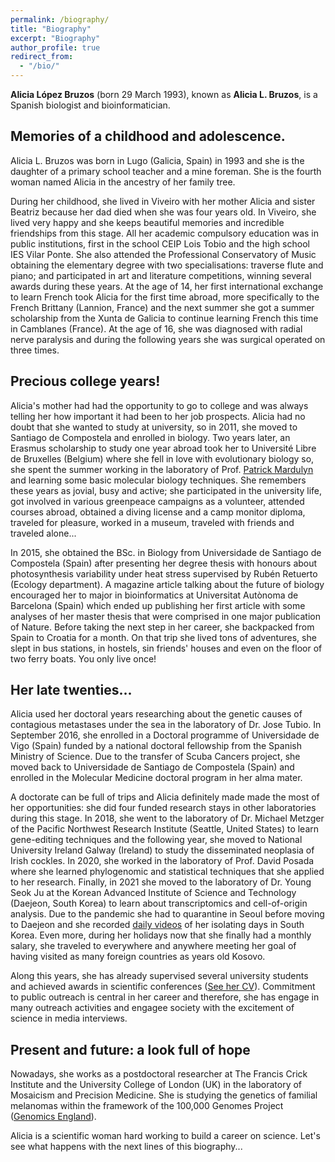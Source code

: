 ```yaml
---
permalink: /biography/
title: "Biography"
excerpt: "Biography"
author_profile: true
redirect_from: 
  - "/bio/"
---
```


**Alicia López Bruzos** (born 29 March 1993), known as **Alicia L. Bruzos**, is a Spanish biologist and bioinformatician. 

## Memories of a childhood and adolescence.
Alicia L. Bruzos was born in Lugo (Galicia, Spain) in 1993 and she is the daughter of a primary school teacher and a mine foreman. She is the fourth woman named Alicia in the ancestry of her family tree.

During her childhood, she lived in Viveiro with her mother Alicia and sister Beatriz because her dad died when she was four years old. In Viveiro, she lived very happy and she keeps beautiful memories and incredible friendships from this stage. All her academic compulsory education was in public institutions, first in the school CEIP Lois Tobio and the high school IES Vilar Ponte. She also attended the Professional Conservatory of Music obtaining the elementary degree with two specialisations: traverse flute and piano; and participated in art and literature competitions, winning several awards during these years. At the age of 14, her first international exchange to learn French took Alicia for the first time abroad, more specifically to the French Brittany (Lannion, France) and the next summer she got a summer scholarship from the Xunta de Galicia to continue learning French this time in Camblanes (France). At the age of 16, she was diagnosed with radial nerve paralysis and during the following years she was surgical operated on three times.  

## Precious college years!
Alicia's mother had had the opportunity to go to college and was always telling her how important it had been to her job prospects. Alicia had no doubt that she wanted to study at university, so in 2011, she moved to Santiago de Compostela and enrolled in biology. Two years later, an Erasmus scholarship to study one year abroad took her to Université Libre de Bruxelles (Belgium) where she fell in love with evolutionary biology so, she spent the summer working in the laboratory of Prof. [Patrick Mardulyn](https://ebe.ulb.ac.be/ebe/Mardulyn.html) and learning some basic molecular biology techniques. She remembers these years as jovial, busy and active; she participated in the university life, got involved in various greenpeace campaigns as a volunteer, attended courses abroad, obtained a diving license and a camp monitor diploma, traveled for pleasure, worked in a museum, traveled with friends and traveled alone...  

In 2015, she obtained the BSc. in Biology from Universidade de Santiago de Compostela (Spain) after presenting her degree thesis with honours about photosynthesis variability under heat stress supervised by Rubén Retuerto (Ecology department). A magazine article talking about the future of biology encouraged her to major in bioinformatics at Universitat Autònoma de Barcelona (Spain) which ended up publishing her first article with some analyses of her master thesis that were comprised in one major publication of Nature. Before taking the next step in her career, she backpacked from Spain to Croatia for a month. On that trip she lived tons of adventures, she slept in bus stations, in hostels, sin friends' houses and even on the floor of two ferry boats. You only live once!  

## Her late twenties...
Alicia used her doctoral years researching about the genetic causes of contagious metastases under the sea in the laboratory of Dr. Jose Tubio. In September 2016, she enrolled in a Doctoral programme of Universidade de Vigo (Spain) funded by a national doctoral fellowship from the Spanish Ministry of Science. Due to the transfer of Scuba Cancers project, she moved back to Universidade de Santiago de Compostela (Spain) and enrolled in the Molecular Medicine doctoral program in her alma mater.

A doctorate can be full of trips and Alicia definitely made made the most of her opportunities: she did four funded research stays in other laboratories during this stage. In 2018, she went to the laboratory of Dr. Michael Metzger of the Pacific Northwest Research Institute (Seattle, United States) to learn gene-editing techniques and the following year, she moved to National University Ireland Galway (Ireland) to study the disseminated neoplasia of Irish cockles. In 2020, she worked in the laboratory of Prof. David Posada where she learned phylogenomic and statistical techniques that she applied to her research. Finally, in 2021 she moved to the laboratory of Dr. Young Seok Ju at the Korean Advanced Institute of Science and Technology (Daejeon, South Korea) to learn about transcriptomics and cell-of-origin analysis. Due to the pandemic she had to quarantine in Seoul before moving to Daejeon and she recorded [daily videos](https://www.youtube.com/playlist?list=PLoM6RxNCUIv_u1Mf1uUQFyRBef6ZgLHnF) of her isolating days in South Korea. Even more, during her holidays now that she finally had a monthly salary, she traveled to everywhere and anywhere meeting her goal of having visited as many foreign countries as years old  Kosovo.

Along this years, she has already supervised several university students and achieved awards in scientific conferences ([See her CV](https://albruzos.github.io/cv/)). Commitment to public outreach is central in her career and therefore, she has engage in many outreach activities and engagee society with the excitement of science in media interviews. 

## Present and future: a look full of hope

Nowadays, she works as a postdoctoral researcher at The Francis Crick Institute and the University College of London (UK) in the laboratory of Mosaicism and Precision Medicine. She is studying the genetics of familial melanomas within the framework of the 100,000 Genomes Project ([Genomics England](https://www.genomicsengland.co.uk/)).

Alicia is a scientific woman hard working to build a career on science. Let's see what happens with the next lines of this biography...
